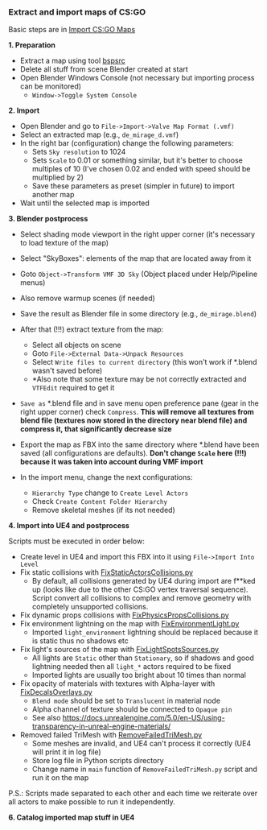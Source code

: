 ﻿### Extract and import maps of CS:GO

Basic steps are in [Import CS:GO Maps](https://www.youtube.com/watch?v=pX2ddaJzFHw&ab_channel=ItsJustChris)


**1. Preparation**
   - Extract a map using tool [bspsrc](https://github.com/ata4/bspsrc/releases)
   - Delete all stuff from scene Blender created at start
   - Open Blender Windows Console (not necessary but importing process can be monitored)
     * `Window->Toggle System Console`

**2. Import**
   - Open Blender and go to `File->Import->Valve Map Format (.vmf)`
   - Select an extracted map (e.g., `de_mirage_d.vmf`)
   - In the right bar (configuration) change the following parameters:
     * Sets `Sky resolution` to 1024
     * Sets `Scale` to 0.01 or something similar, but it's better to choose multiples of 10 
       (I've chosen 0.02 and ended with speed should be multiplied by 2)
     * Save these parameters as preset (simpler in future) to import another map
   - Wait until the selected map is imported

**3. Blender postprocess**
   - Select shading mode viewport in the right upper corner (it's necessary to load texture of the map)
   - Select "SkyBoxes": elements of the map that are located away from it
   - Goto `Object->Transform VMF 3D Sky` (Object placed under Help/Pipeline menus)
   - Also remove warmup scenes (if needed)
   - Save the result as Blender file in some directory (e.g., `de_mirage.blend`)
   - After that (!!!) extract texture from the map:
     * Select all objects on scene
     * Goto `File->External Data->Unpack Resources`
     * Select `Write files to current directory` (this won't work if *.blend wasn't saved before)
     * *Also note that some texture may be not correctly extracted and `VTFEdit` required to get it

   - `Save as` *.blend file and in save menu open preference pane (gear in the right upper corner) check `Compress`.
     **This will remove all textures from blend file (textures now stored in the directory near blend file) 
       and compress it, that significantly decrease size**

   - Export the map as FBX into the same directory where *.blend have been saved (all configurations are defaults). 
     **Don't change `Scale` here (!!!) because it was taken into account during VMF import**
   - In the import menu, change the next configurations:
     * `Hierarchy Type` change to `Create Level Actors`
     * Check `Create Content Folder Hierarchy`
     * Remove skeletal meshes (if its not needed)

**4. Import into UE4 and postprocess**

Scripts must be executed in order below:
- Create level in UE4 and import this FBX into it using `File->Import Into Level`
- Fix static collisions with [FixStaticActorsCollisions.py](../../Content/Python/Map/FixStaticActorsCollisions.py)
  * By default, all collisions generated by UE4 during import are f**ked up 
    (looks like due to the other CS:GO vertex traversal sequence). Script convert all collisions to complex
    and remove geometry with completely unsupported collisions.
- Fix dynamic props collisions with [FixPhysicsPropsCollisions.py](../../Content/Python/Map/FixPhysicsPropsCollisions.py)
- Fix environment lightning on the map with [FixEnvironmentLight.py](../../Content/Python/Map/FixEnvironmentLight.py)
  * Imported `light_environment` lightning should be replaced because it is static thus no shadows etc 
- Fix light's sources of the map with [FixLightSpotsSources.py](../../Content/Python/Map/FixLightSpotsSources.py)
  * All lights are `Static` other than `Stationary`, so if shadows and good lightning
    needed then all `light_*` actors required to be fixed
  * Imported lights are usually too bright about 10 times than normal 
- Fix opacity of materials with textures with Alpha-layer with [FixDecalsOverlays.py](../../Content/Python/Map/FixDecalsOverlays.py)
  * `Blend mode` should be set to `Translucent` in material node
  * Alpha channel of texture should be connected to `Opaque pin`
  * See also https://docs.unrealengine.com/5.0/en-US/using-transparency-in-unreal-engine-materials/
- Removed failed TriMesh with [RemoveFailedTriMesh.py](../../Content/Python/Map/RemoveFailedTriMesh.py)
  * Some meshes are invalid, and UE4 can't process it correctly (UE4 will print it in log file)
  * Store log file in Python scripts directory
  * Change name in `main` function of `RemoveFailedTriMesh.py` script and run it on the map

P.S.: Scripts made separated to each other and each time we 
reiterate over all actors to make possible to run it independently.

**6. Catalog imported map stuff in UE4**